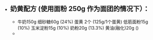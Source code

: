 - ## 奶黄配方 (使用面粉 250g 作为面团的情况下）：
	- 牛奶150g
	  细砂糖60g (24%)
	  蛋黄 2个 (125g/1个蛋黄)
	  低筋面粉15g (10%)
	  玉米淀粉15g (10%)
	  奶粉20g (13.3%)
	  黄油(融化)20g ()
	-